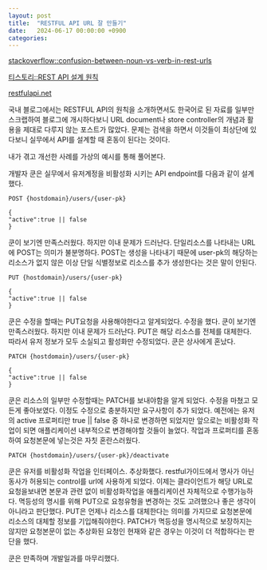 ```yaml
---
layout: post
title:  "RESTFUL API URL 잘 만들기"
date:   2024-06-17 00:00:00 +0900
categories: 
---
```


[stackoverflow::confusion-between-noun-vs-verb-in-rest-urls](https://stackoverflow.com/questions/27121749/confusion-between-noun-vs-verb-in-rest-urls)

[티스토리::REST API 설계 원칙](https://kmkunk.tistory.com/139)

[restfulapi.net](https://restfulapi.net/)

국내 블로그에서는 RESTFUL API의 원칙을 소개하면서도 한국어로 된 자료를 일부만 스크랩하여 블로그에 개시하다보니 URL document나 store controller의 개념과 활용을 제대로 다루지 않는 포스트가 많았다. 문제는 검색을 하면서 이것들이 최상단에 있다보니 실무에서 API를 설계할 때 혼동이 된다는 것이다.

 내가 겪고 개선한 사례를 가상의 예시를 통해 풀어본다.

 개발자 쿤은 실무에서 유저계정을 비활성화 시키는 API endpoint를 다음과 같이 설계했다. 


 ```http request
POST {hostdomain}/users/{user-pk}

{
 "active":true || false
}
```


 쿤이 보기엔 만족스러웠다. 하지만 이내 문제가 드러난다. 단일리소스를 나타내는 URL에 POST는 의미가 불분명하다. POST는 생성을 나타내기 때문에 user-pk의 해당하는 리소스가 없지 않은 이상 단일 식별정보로 리소스를 추가 생성한다는 것은 말이 안된다. 


 ```http request
PUT {hostdomain}/users/{user-pk}

{
 "active":true || false
}
```


 쿤은 수정을 할때는 PUT요청을 사용해야한다고 알게되었다. 수정을 했다. 쿤이 보기엔 만족스러웠다. 하지만 이내 문제가 드러난다. PUT은 해당 리소스를 전체를 대체한다. 따라서 유저 정보가 모두 소실되고 활성화만 수정되었다. 쿤은 상사에게 혼났다.


 ```http request
PATCH {hostdomain}/users/{user-pk}

{
 "active":true || false
}
```


 쿤은 리소스의 일부만 수정할때는 PATCH를 보내야함을 알게 되었다. 수정을 마쳤고 모든게 좋아보였다. 이정도 수정으로 충분하지만 요구사항이 추가 되었다. 예전에는 유저의 active 프로퍼티만 true || false 중 하나로 변경하면 되었지만 앞으로는 비활성화 작업이 되면 애플리케이션 내부적으로 변경해야할 것들이 늘었다. 작업과 프로퍼티를 혼동하여 요청본문에 넣는것은 자칫 혼란스러웠다. 


 ```http request
PATCH {hostdomain}/users/{user-pk}/deactivate
```


 쿤은 유저를 비활성화 작업을 인터페이스. 추상화했다. restful가이드에서 명사가 아닌 동사가 허용되는 control를 url에 사용하게 되었다. 이제는 클라이언트가 해당 URL로 요청을보내면 본문과 관련 없이 비활성화작업을 애플리케이션 자체적으로 수행가능하다. 멱등성의 명시를 위해 PUT으로 요청유형을 변경하는 것도 고려했으나 좋은 생각이 아니라고 판단했다. PUT은 언제나 리소스를 대체한다는 의미를 가지므로 요청본문에 리소스의 대체할 정보를 기입해줘야한다. PATCH가 멱등성을 명시적으로 보장하지는 않지만 요청본문이 없는 추상화된 요청인 현재와 같은 경우는 이것이 더 적합하다는 판단을 했다.

 쿤은 만족하며 개발일과를 마무리했다.
